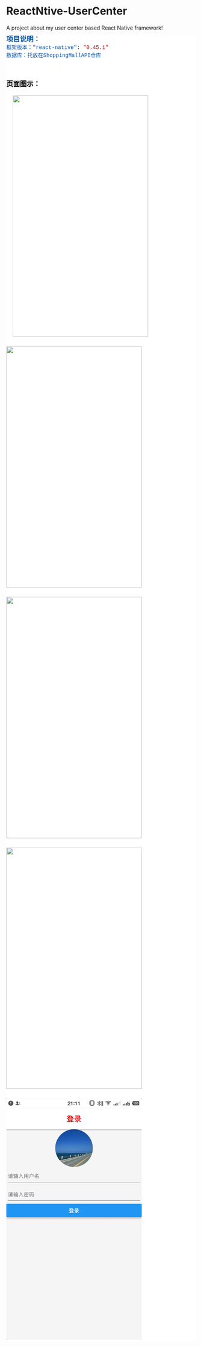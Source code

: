 # ReactNtive-UserCenter
A project about my user center based React Native framework!

<!--StartFragment--><div style="background-color: rgb(255, 255, 255); line-height: 19px;"><div style="font-family: Consolas, &quot;Courier New&quot;, monospace; white-space: pre;"><font color="#0451a5"><span style="font-size: 18px;"><b>项目说明：</b></span></font></div><div style="font-family: Consolas, &quot;Courier New&quot;, monospace; white-space: pre;"><span style="color: rgb(4, 81, 165);">框架版本："react-native"</span>: <span style="color: rgb(4, 81, 165); font-size: 18px;"><b class=""></b></span><span style="color: rgb(163, 21, 21);">"0.45.1"</span></div><div style=""><span style="font-family: Consolas, &quot;Courier New&quot;, monospace; white-space: pre; color: rgb(4, 81, 165);">数据库：托放在</span><font color="#0451a5" face="Consolas, Courier New, monospace"><span style="white-space: pre;">ShoppingMallAPI仓库</span></font></div><div style="font-family: Consolas, &quot;Courier New&quot;, monospace; white-space: pre;">
</div><div style="font-family: Consolas, &quot;Courier New&quot;, monospace; white-space: pre; color: rgb(0, 0, 0); font-size: 14px; font-weight: normal;"><span style="color: rgb(163, 21, 21);"><br /></span></div><span style="font-family: Consolas, &quot;Courier New&quot;, monospace; white-space: pre; color: rgb(0, 0, 0); font-size: 18px; font-weight: normal;"><b>页面图示：</b></span>

<div style="font-family: Consolas, &quot;Courier New&quot;, monospace; white-space: pre; color: rgb(0, 0, 0); font-size: 14px; font-weight: normal;">
  <img src="https://mail.163.com/js6/s?func=mbox:getMessageData&sid=bDxEXJcIYcYOTgpckcIIIyLpOgaAzHav&mid=77:1tbiTRLtu1c7LOBDqgABsB&part=5" style="width: 360px; height: 640px; border: none;" />

<img src="https://mail.163.com/js6/s?func=mbox:getMessageData&sid=bDxEXJcIYcYOTgpckcIIIyLpOgaAzHav&mid=77:1tbiTRLtu1c7LOBDqgABsB&part=3" orgwidth="1080" orgheight="1920" data-image="1" style="width: 360px; height: 640px" />

<img src="https://mail.163.com/js6/s?func=mbox:getMessageData&sid=bDxEXJcIYcYOTgpckcIIIyLpOgaAzHav&mid=77:1tbiTRLtu1c7LOBDqgABsB&part=4" orgwidth="1080" orgheight="1920" data-image="1" style="width: 360px; height: 640px" />

<img src="https://mail.163.com/js6/s?func=mbox:getMessageData&sid=bDxEXJcIYcYOTgpckcIIIyLpOgaAzHav&mid=77:1tbiTRLtu1c7LOBDqgABsB&part=6" orgwidth="1080" orgheight="1920" data-image="1" style="width: 360px; height: 640px" />

<img src="https://github.com/barcaYY/ReactNtive-UserCenter/blob/master/app/assets/img/1_login.jpg" width='360' height='640'/>
</div>
</div><!--EndFragment-->
